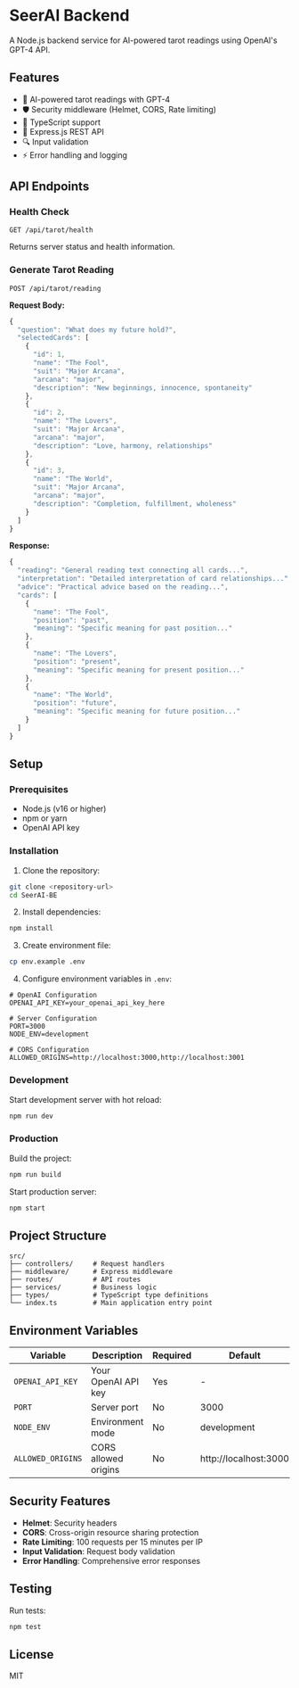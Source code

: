 # SeerAI Backend

A Node.js backend service for AI-powered tarot readings using OpenAI's GPT-4 API.

## Features

- 🔮 AI-powered tarot readings with GPT-4
- 🛡️ Security middleware (Helmet, CORS, Rate limiting)
- 📝 TypeScript support
- 🚀 Express.js REST API
- 🔍 Input validation
- ⚡ Error handling and logging

## API Endpoints

### Health Check
```
GET /api/tarot/health
```
Returns server status and health information.

### Generate Tarot Reading
```
POST /api/tarot/reading
```

**Request Body:**
```typescript
{
  "question": "What does my future hold?",
  "selectedCards": [
    {
      "id": 1,
      "name": "The Fool",
      "suit": "Major Arcana",
      "arcana": "major",
      "description": "New beginnings, innocence, spontaneity"
    },
    {
      "id": 2,
      "name": "The Lovers",
      "suit": "Major Arcana", 
      "arcana": "major",
      "description": "Love, harmony, relationships"
    },
    {
      "id": 3,
      "name": "The World",
      "suit": "Major Arcana",
      "arcana": "major", 
      "description": "Completion, fulfillment, wholeness"
    }
  ]
}
```

**Response:**
```typescript
{
  "reading": "General reading text connecting all cards...",
  "interpretation": "Detailed interpretation of card relationships...",
  "advice": "Practical advice based on the reading...",
  "cards": [
    {
      "name": "The Fool",
      "position": "past",
      "meaning": "Specific meaning for past position..."
    },
    {
      "name": "The Lovers", 
      "position": "present",
      "meaning": "Specific meaning for present position..."
    },
    {
      "name": "The World",
      "position": "future", 
      "meaning": "Specific meaning for future position..."
    }
  ]
}
```

## Setup

### Prerequisites
- Node.js (v16 or higher)
- npm or yarn
- OpenAI API key

### Installation

1. Clone the repository:
```bash
git clone <repository-url>
cd SeerAI-BE
```

2. Install dependencies:
```bash
npm install
```

3. Create environment file:
```bash
cp env.example .env
```

4. Configure environment variables in `.env`:
```env
# OpenAI Configuration
OPENAI_API_KEY=your_openai_api_key_here

# Server Configuration  
PORT=3000
NODE_ENV=development

# CORS Configuration
ALLOWED_ORIGINS=http://localhost:3000,http://localhost:3001
```

### Development

Start development server with hot reload:
```bash
npm run dev
```

### Production

Build the project:
```bash
npm run build
```

Start production server:
```bash
npm start
```

## Project Structure

```
src/
├── controllers/     # Request handlers
├── middleware/      # Express middleware
├── routes/          # API routes
├── services/        # Business logic
├── types/           # TypeScript type definitions
└── index.ts         # Main application entry point
```

## Environment Variables

| Variable | Description | Required | Default |
|----------|-------------|----------|---------|
| `OPENAI_API_KEY` | Your OpenAI API key | Yes | - |
| `PORT` | Server port | No | 3000 |
| `NODE_ENV` | Environment mode | No | development |
| `ALLOWED_ORIGINS` | CORS allowed origins | No | http://localhost:3000 |

## Security Features

- **Helmet**: Security headers
- **CORS**: Cross-origin resource sharing protection
- **Rate Limiting**: 100 requests per 15 minutes per IP
- **Input Validation**: Request body validation
- **Error Handling**: Comprehensive error responses

## Testing

Run tests:
```bash
npm test
```

## License

MIT